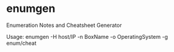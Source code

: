# enumgen
Enumeration Notes and Cheatsheet Generator

Usage:
  enumgen -H host/IP -n BoxName -o OperatingSystem -g enum/cheat
